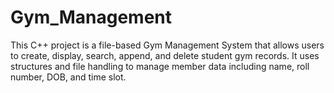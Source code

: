 # Gym_Management
This C++ project is a file-based Gym Management System that allows users to create, display, search, append, and delete student gym records. It uses structures and file handling to manage member data including name, roll number, DOB, and time slot.
